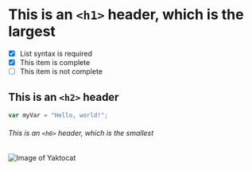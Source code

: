 # This is an `<h1>` header, which is the largest
- [x] List syntax is required
- [x] This item is complete
- [ ] This item is not complete

## This is an `<h2>` header
``` javascript
var myVar = "Hello, world!";
```

###### This is an `<h6>` header, which is the smallest
![Image of Yaktocat](https://octodex.github.com/images/yaktocat.png)
